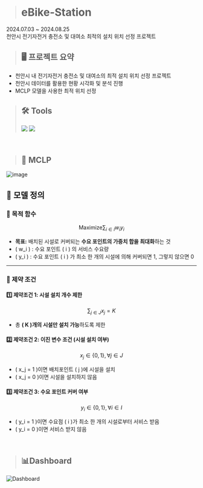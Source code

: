 > # eBike-Station
2024.07.03 ~ 2024.08.25  
천안시 전기자전거 충전소 및 대여소 최적의 설치 위치 선정 프로젝트  
> ## 🖥 프로젝트 요약
- 천안시 내 전기자전거 충전소 및 대여소의 최적 설치 위치 선정 프로젝트
- 천안시 데이터를 활용한 현황 시각화 및 분석 진행
- MCLP 모델을 사용한 최적 위치 선정

> ## 🛠️ Tools
> <img src="https://img.shields.io/badge/Python-3776AB?logo=Python&logoColor=white"> <img src="https://img.shields.io/badge/QGIS-3A6A3A?logo=QGIS&logoColor=white">

<br/>

> ## 🧱 MCLP
![image](https://github.com/user-attachments/assets/a4104cd7-6dfc-4222-8fb0-342f502bfd12)
## **📌 모델 정의**
### **🔹 목적 함수**
$$
\text{Maximize} \sum_{i \in I} w_i y_i
$$
- **목표:** 배치된 시설로 커버되는 **수요 포인트의 가중치 합을 최대화**하는 것  
- \( w_i \) : 수요 포인트 \( i \) 의 서비스 수요량  
- \( y_i \) : 수요 포인트 \( i \) 가 최소 한 개의 시설에 의해 커버되면 1, 그렇지 않으면 0  

---

### **🔹 제약 조건**
#### **1️⃣ 제약조건 1: 시설 설치 개수 제한**  
$$
\sum_{j \in J} x_j = K
$$
- 총 **\( K \)개의 시설만 설치 가능**하도록 제한  

#### **2️⃣ 제약조건 2: 이진 변수 조건 (시설 설치 여부)**  
$$
x_j \in \{0,1\}, \forall j \in J
$$
- \( x_j = 1 \)이면 배치포인트 \( j \)에 시설을 설치  
- \( x_j = 0 \)이면 시설을 설치하지 않음  

#### **3️⃣ 제약조건 3: 수요 포인트 커버 여부**  
$$
y_i \in \{0,1\}, \forall i \in I
$$
- \( y_i = 1 \)이면 수요점 \( i \)가 최소 한 개의 시설로부터 서비스 받음  
- \( y_i = 0 \)이면 서비스 받지 않음  
<br/>

> ## 📊Dashboard
![Dashboard](Dashboard/Dashboard.jpg)
